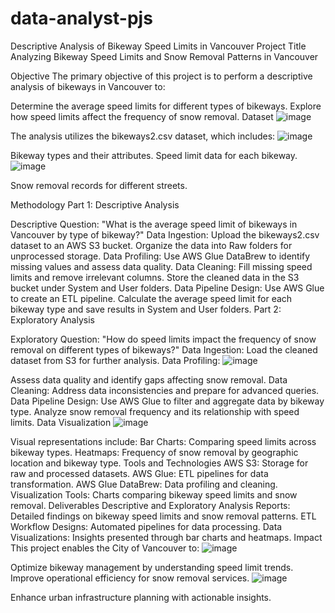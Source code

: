 # data-analyst-pjs
Descriptive Analysis of Bikeway Speed Limits in Vancouver
Project Title
Analyzing Bikeway Speed Limits and Snow Removal Patterns in Vancouver

Objective
The primary objective of this project is to perform a descriptive analysis of bikeways in Vancouver to:

Determine the average speed limits for different types of bikeways.
Explore how speed limits affect the frequency of snow removal.
Dataset
![image](https://github.com/user-attachments/assets/27b7cf6e-dffb-4e98-8133-709b1cc4e84e)

The analysis utilizes the bikeways2.csv dataset, which includes:
![image](https://github.com/user-attachments/assets/9aa90734-ffbb-4994-925b-cec11bbe5a39)

Bikeway types and their attributes.
Speed limit data for each bikeway.
![image](https://github.com/user-attachments/assets/64e4b3a8-ab09-44fc-8903-5b101e73012c)

Snow removal records for different streets.

Methodology
Part 1: Descriptive Analysis

Descriptive Question: "What is the average speed limit of bikeways in Vancouver by type of bikeway?"
Data Ingestion:
Upload the bikeways2.csv dataset to an AWS S3 bucket.
Organize the data into Raw folders for unprocessed storage.
Data Profiling:
Use AWS Glue DataBrew to identify missing values and assess data quality.
Data Cleaning:
Fill missing speed limits and remove irrelevant columns.
Store the cleaned data in the S3 bucket under System and User folders.
Data Pipeline Design:
Use AWS Glue to create an ETL pipeline.
Calculate the average speed limit for each bikeway type and save results in System and User folders.
Part 2: Exploratory Analysis

Exploratory Question: "How do speed limits impact the frequency of snow removal on different types of bikeways?"
Data Ingestion:
Load the cleaned dataset from S3 for further analysis.
Data Profiling:
![image](https://github.com/user-attachments/assets/62613cec-728e-46cb-85e9-b6f86b65bff5)

Assess data quality and identify gaps affecting snow removal.
Data Cleaning:
Address data inconsistencies and prepare for advanced queries.
Data Pipeline Design:
Use AWS Glue to filter and aggregate data by bikeway type.
Analyze snow removal frequency and its relationship with speed limits.
Data Visualization
![image](https://github.com/user-attachments/assets/88d21f0d-f5eb-48c6-902c-ea7ab1cf0067)

Visual representations include:
Bar Charts: Comparing speed limits across bikeway types.
Heatmaps: Frequency of snow removal by geographic location and bikeway type.
Tools and Technologies
AWS S3: Storage for raw and processed datasets.
AWS Glue: ETL pipelines for data transformation.
AWS Glue DataBrew: Data profiling and cleaning.
Visualization Tools: Charts comparing bikeway speed limits and snow removal.
Deliverables
Descriptive and Exploratory Analysis Reports:
Detailed findings on bikeway speed limits and snow removal patterns.
ETL Workflow Designs:
Automated pipelines for data processing.
Data Visualizations:
Insights presented through bar charts and heatmaps.
Impact
This project enables the City of Vancouver to:
![image](https://github.com/user-attachments/assets/0359b0e9-1a3b-4ea7-9144-01eb9edce7be)


Optimize bikeway management by understanding speed limit trends.
Improve operational efficiency for snow removal services.
![image](https://github.com/user-attachments/assets/d9f3752a-ee7e-4b6e-8b15-2fabfde9a1c9)

Enhance urban infrastructure planning with actionable insights.
